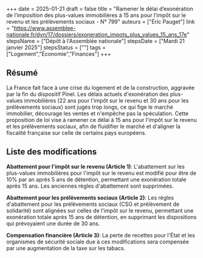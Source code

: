 +++
date = 2025-01-21
draft = false
title = "Ramener le délai d’exonération de l’imposition des plus-values immobilières à 15 ans pour l’impôt sur le revenu et les prélèvements sociaux - N° 799"
auteurs = ["Éric Pauget"]
link = "https://www.assemblee-nationale.fr/dyn/17/dossiers/exoneration_impots_plus_values_15_ans_17e"
stepsName = ["Dépôt à l'Assemblée nationale"]
stepsDate = ["Mardi 21 janvier 2025"]
stepsStatus = [""]
tags = ["Logement","Économie","Finances"]
+++

## Résumé

La France fait face à une crise du logement et de la construction, aggravée par la fin du dispositif Pinel. Les délais actuels d'exonération des plus-values immobilières (22 ans pour l'impôt sur le revenu et 30 ans pour les prélèvements sociaux) sont jugés trop longs, ce qui fige le marché immobilier, décourage les ventes et n'empêche pas la spéculation. Cette proposition de loi vise à ramener ce délai à 15 ans pour l'impôt sur le revenu et les prélèvements sociaux, afin de fluidifier le marché et d'aligner la fiscalité française sur celle de certains pays européens.

## Liste des modifications

**Abattement pour l'impôt sur le revenu (Article 1)**: L'abattement sur les plus-values immobilières pour l'impôt sur le revenu est modifié pour être de 10% par an après 5 ans de détention, permettant une exonération totale après 15 ans. Les anciennes règles d'abattement sont supprimées.

**Abattement pour les prélèvements sociaux (Article 2)**: Les règles d'abattement pour les prélèvements sociaux (CSG et prélèvement de solidarité) sont alignées sur celles de l'impôt sur le revenu, permettant une exonération totale après 15 ans de détention, en supprimant les dispositions qui prévoyaient une durée de 30 ans.

**Compensation financière (Article 3)**: La perte de recettes pour l'État et les organismes de sécurité sociale due à ces modifications sera compensée par une augmentation de la taxe sur les tabacs.
